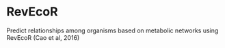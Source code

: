 # RevEcoR
Predict relationships among organisms based on metabolic networks using RevEcoR (Cao et al, 2016)
